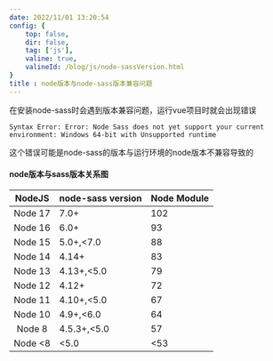 ```yaml
---
date: 2022/11/01 13:20:54 
config: {
    top: false,
    dir: false,
    tag: ['js'],
    valine: true,
    valineId: /blog/js/node-sassVersion.html
}
title : node版本与node-sass版本兼容问题
---
```


在安装node-sass时会遇到版本兼容问题，运行vue项目时就会出现错误

```
Syntax Error: Error: Node Sass does not yet support your current environment: Windows 64-bit with Unsupported runtime
```

这个错误可能是node-sass的版本与运行环境的node版本不兼容导致的

#### node版本与sass版本关系图

NodeJS | node-sass version | Node Module
:---: | --- | ---
Node 17 | 7.0+ | 102
Node 16 | 6.0+ | 93
Node 15 | 5.0+,<7.0 | 88
Node 14 | 4.14+ | 83
Node 13 | 4.13+,<5.0 | 79
Node 12 | 4.12+ | 72
Node 11 | 4.10+,<5.0 | 67
Node 10 | 4.9+,<6.0 | 64
Node 8 | 4.5.3+,<5.0 | 57
Node <8 | <5.0 | <53


